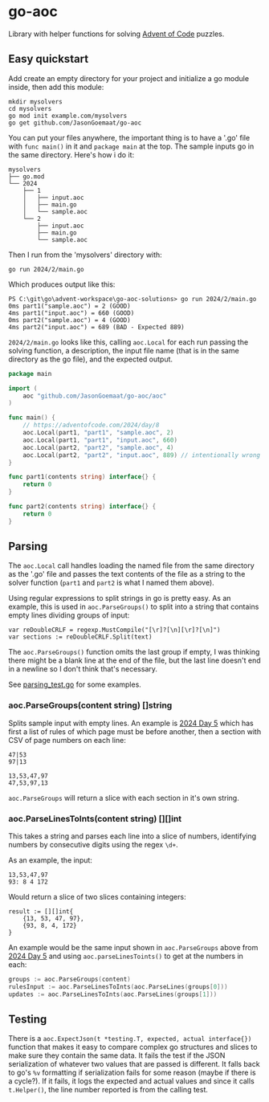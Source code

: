 # go-aoc

Library with helper functions for solving [Advent of Code](https://adventofcode.com/)
puzzles.

## Easy quickstart

Add create an empty directory for your project and initialize a go module
inside, then add this module:

    mkdir mysolvers
    cd mysolvers
    go mod init example.com/mysolvers
    go get github.com/JasonGoemaat/go-aoc

You can put your files anywhere, the important thing is to have a '.go'
file with `func main()` in it and `package main` at the top.  The sample
inputs go in the same directory.   Here's how i do it:

    mysolvers
    ├── go.mod
    └── 2024
        ├── 1
        │   ├── input.aoc
        │   ├── main.go
        │   └── sample.aoc
        └── 2
            ├── input.aoc
            ├── main.go
            └── sample.aoc

Then I run from the 'mysolvers' directory with:

    go run 2024/2/main.go

Which produces output like this:

    PS C:\git\go\advent-workspace\go-aoc-solutions> go run 2024/2/main.go
    0ms part1("sample.aoc") = 2 (GOOD)
    4ms part1("input.aoc") = 660 (GOOD)
    0ms part2("sample.aoc") = 4 (GOOD)
    4ms part2("input.aoc") = 689 (BAD - Expected 889)

`2024/2/main.go` looks like this, calling `aoc.Local` for each run passing
the solving function, a description, the input file name (that is in the
same directory as the go file), and the expected output.

```go
package main

import (
	aoc "github.com/JasonGoemaat/go-aoc/aoc"
)

func main() {
	// https://adventofcode.com/2024/day/8
	aoc.Local(part1, "part1", "sample.aoc", 2)
	aoc.Local(part1, "part1", "input.aoc", 660)
	aoc.Local(part2, "part2", "sample.aoc", 4)
	aoc.Local(part2, "part2", "input.aoc", 889) // intentionally wrong
}

func part1(contents string) interface{} {
    return 0
}

func part2(contents string) interface{} {
    return 0
}
```

## Parsing

The `aoc.Local` call handles loading the named file from the same directory
as the '.go' file and passes the text contents of the file as a string to
the solver function (`part1` and `part2` is what I named them above).

Using regular expressions to split strings in go is pretty easy.  As an
example, this is used in `aoc.ParseGroups()` to split into a string that
contains empty lines dividing groups of input:

    var reDoubleCRLF = regexp.MustCompile("[\r]?[\n][\r]?[\n]")
    var sections := reDoubleCRLF.Split(text)

The `aoc.ParseGroups()` function omits the last group if empty, I was thinking
there might be a blank line at the end of the file, but the last line doesn't
end in a newline so I don't think that's necessary.

See [parsing_test.go](https://github.com/JasonGoemaat/go-aoc/blob/main/aoc/parsing_test.go)
for some examples.

### aoc.ParseGroups(content string) []string

Splits sample input with empty lines.   An example is [2024 Day 5](https://adventofcode.com/2024/day/5)
which has first a list of rules of which page must be before another, then
a section with CSV of page numbers on each line:

    47|53
    97|13

    13,53,47,97
    47,53,97,13

`aoc.ParseGroups` will return a slice with each section in it's own string.

### aoc.ParseLinesToInts(content string) [][]int

This takes a string and parses each line into a slice of numbers, identifying
numbers by consecutive digits using the regex `\d+`.

As an example, the input:

    13,53,47,97
    93: 8 4 172

Would return a slice of two slices containing integers:

    result := [][]int{
        {13, 53, 47, 97},
        {93, 8, 4, 172}
    }

An example would be the same input shown in `aoc.ParseGroups` above
from [2024 Day 5](https://adventofcode.com/2024/day/5) and using
`aoc.parseLinesToints()` to get at the numbers in each:

```go
groups := aoc.ParseGroups(content)
rulesInput := aoc.ParseLinesToInts(aoc.ParseLines(groups[0]))
updates := aoc.ParseLinesToInts(aoc.ParseLines(groups[1]))
```

## Testing

There is a `aoc.ExpectJson(t *testing.T, expected, actual interface{})`
function that makes it easy to compare complex go structures and slices
to make sure they contain the same data.   It fails the test if the
JSON serialization of whatever two values that are passed is different.
It falls back to go's `%v` formatting if serialization fails for some
reason (maybe if there is a cycle?).  If it fails, it logs the expected
and actual values and since it calls `t.Helper()`, the line number
reported is from the calling test.

